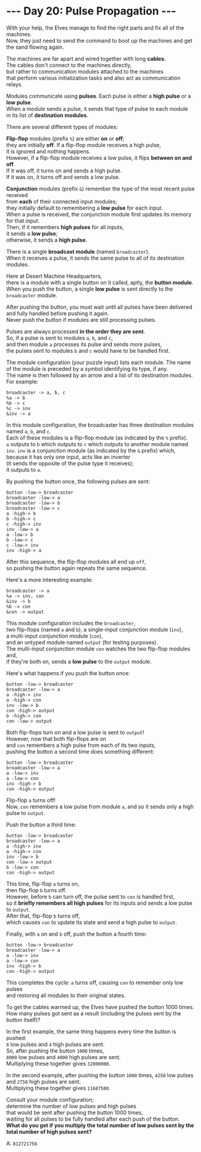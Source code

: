 # --- Day 20: Pulse Propagation ---

With your help, the Elves manage to find the right parts and fix all of the machines.  
Now, they just need to send the command to boot up the machines and get the sand flowing again.

The machines are far apart and wired together with long **cables**.  
The cables don't connect to the machines directly,  
but rather to communication modules attached to the machines  
that perform various initialization tasks and also act as communication relays.

Modules communicate using **pulses**. Each pulse is either a **high pulse** or a **low pulse**.  
When a module sends a pulse, it sends that type of pulse to each module  
in its list of **destination modules**.

There are several different types of modules:

**Flip-flop** modules (prefix `%`) are either **on** or **off**;  
they are initially **off**. If a flip-flop module receives a high pulse,  
it is ignored and nothing happens.  
However, if a flip-flop module receives a low pulse, it flips **between on and off**.  
If it was off, it turns on and sends a high pulse.  
If it was on, it turns off and sends a low pulse.

**Conjunction** modules (prefix `&`) remember the type of the most recent pulse received  
from **each** of their connected input modules;  
they initially default to remembering a **low pulse** for each input.  
When a pulse is received, the conjunction module first updates its memory for that input.  
Then, if it remembers **high pulses** for all inputs,  
it sends a **low pulse**;  
otherwise, it sends a **high pulse**.

There is a single **broadcast module** (named `broadcaster`).  
When it receives a pulse, it sends the same pulse to all of its destination modules.

Here at Desert Machine Headquarters,  
there is a module with a single button on it called, aptly, the **button module**.  
When you push the button, a single **low pulse** is sent directly to the `broadcaster` module.

After pushing the button, you must wait until all pulses have been delivered  
and fully handled before pushing it again.  
Never push the button if modules are still processing pulses.

Pulses are always processed **in the order they are sent**.  
So, if a pulse is sent to modules `a`, `b`, and `c`,  
and then module `a` processes its pulse and sends more pulses,  
the pulses sent to modules `b` and `c` would have to be handled first.

The module configuration (your puzzle input) lists each module.
The name of the module is preceded by a symbol identifying its type, if any.  
The name is then followed by an arrow and a list of its destination modules. For example:

```text
broadcaster -> a, b, c
%a -> b
%b -> c
%c -> inv
&inv -> a
```

In this module configuration, the broadcaster has three destination modules named `a`, `b`, and `c`.  
Each of these modules is a flip-flop module (as indicated by the `%` prefix).  
`a` outputs to `b` which outputs to `c` which outputs to another module named `inv`.
`inv` is a conjunction module (as indicated by the `&` prefix) which,  
because it has only one input, acts like an inverter  
(it sends the opposite of the pulse type it receives);  
it outputs to `a`.

By pushing the button once, the following pulses are sent:

```text
button -low-> broadcaster
broadcaster -low-> a
broadcaster -low-> b
broadcaster -low-> c
a -high-> b
b -high-> c
c -high-> inv
inv -low-> a
a -low-> b
b -low-> c
c -low-> inv
inv -high-> a
```

After this sequence, the flip-flop modules all end up `off`,  
so pushing the button again repeats the same sequence.

Here's a more interesting example:

```text
broadcaster -> a
%a -> inv, con
&inv -> b
%b -> con
&con -> output
```

This module configuration includes the `broadcaster`,  
two flip-flops (named `a` and `b`), a single-input conjunction module (`inv`),  
a multi-input conjunction module (`con`),  
and an untyped module named `output` (for testing purposes).  
The multi-input conjunction module `con` watches the two flip-flop modules and,  
if they're both on, sends a **low pulse** to the `output` module.

Here's what happens if you push the button once:

```text
button -low-> broadcaster
broadcaster -low-> a
a -high-> inv
a -high-> con
inv -low-> b
con -high-> output
b -high-> con
con -low-> output
```

Both flip-flops turn on and a low pulse is sent to `output`!  
However, now that both flip-flops are on  
and `con` remembers a high pulse from each of its two inputs,  
pushing the button a second time does something different:

```text
button -low-> broadcaster
broadcaster -low-> a
a -low-> inv
a -low-> con
inv -high-> b
con -high-> output
```

Flip-flop `a` turns off!  
Now, `con` remembers a low pulse from module `a`, and so it sends only a high pulse to `output`.

Push the button a third time:

```text
button -low-> broadcaster
broadcaster -low-> a
a -high-> inv
a -high-> con
inv -low-> b
con -low-> output
b -low-> con
con -high-> output
```

This time, flip-flop `a` turns on,  
then flip-flop `b` turns off.  
However, before `b` can turn off, the pulse sent to `con` is handled first,  
so it **briefly remembers all high pulses** for its inputs and sends a low pulse to `output`.  
After that, flip-flop `b` turns off,  
which causes `con` to update its state and send a high pulse to `output`.

Finally, with `a` on and `b` off, push the button a fourth time:

```text
button -low-> broadcaster
broadcaster -low-> a
a -low-> inv
a -low-> con
inv -high-> b
con -high-> output
```

This completes the cycle: `a` turns off, causing `con` to remember only low pulses  
and restoring all modules to their original states.

To get the cables warmed up, the Elves have pushed the button 1000 times.  
How many pulses got sent as a result (including the pulses sent by the button itself)?

In the first example, the same thing happens every time the button is pushed:  
`8` low pulses and `4` high pulses are sent.  
So, after pushing the button `1000` times,  
`8000` low pulses and `4000` high pulses are sent.  
Multiplying these together gives `32000000`.

In the second example, after pushing the button `1000` times,
`4250` low pulses and `2750` high pulses are sent.  
Multiplying these together gives `11687500`.

Consult your module configuration;  
determine the number of low pulses and high pulses  
that would be sent after pushing the button 1000 times,  
waiting for all pulses to be fully handled after each push of the button.  
**What do you get if you multiply the total number of low pulses sent by the total number of high pulses sent?**

A: `812721756`
